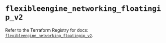 # `flexibleengine_networking_floatingip_v2`

Refer to the Terraform Registry for docs: [`flexibleengine_networking_floatingip_v2`](https://registry.terraform.io/providers/flexibleenginecloud/flexibleengine/1.46.0/docs/resources/networking_floatingip_v2).
